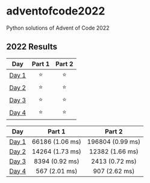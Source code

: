 # adventofcode2022
Python solutions of Advent of Code 2022

<!--- advent_readme_stars table --->
## 2022 Results

| Day | Part 1 | Part 2 |
| :---: | :---: | :---: |
| [Day 1](https://adventofcode.com/2022/day/1) | ⭐ | ⭐ |
| [Day 2](https://adventofcode.com/2022/day/2) | ⭐ | ⭐ |
| [Day 3](https://adventofcode.com/2022/day/3) | ⭐ | ⭐ |
| [Day 4](https://adventofcode.com/2022/day/4) | ⭐ | ⭐ |
<!--- advent_readme_stars table --->

| Day   | Part 1 | Part 2 |
| :---: | :---:  | :---: |
| [Day 1](https://adventofcode.com/2022/day/1) | 66186 (1.06 ms) | 196804 (0.99 ms) |
| [Day 2](https://adventofcode.com/2022/day/2) | 14264 (1.73 ms) |  12382 (1.66 ms) |
| [Day 3](https://adventofcode.com/2022/day/3) |  8394 (0.92 ms) |   2413 (0.72 ms) |
| [Day 4](https://adventofcode.com/2022/day/4) |   567 (2.01 ms) |    907 (2.62 ms) |
